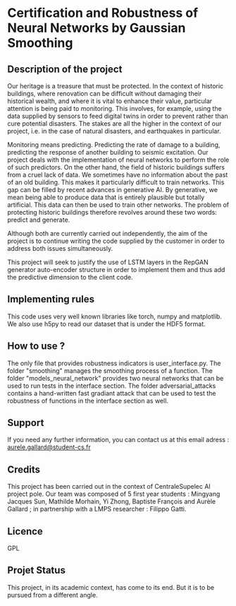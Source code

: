 # Certification and Robustness of Neural Networks by Gaussian Smoothing

## Description of the project

Our heritage is a treasure that must be protected. In the context of historic buildings, where renovation can be difficult without damaging their historical wealth, and where it is vital to enhance their value, particular attention is being paid to monitoring. This involves, for example, using the data supplied by sensors to feed digital twins in order to prevent rather than cure potential disasters. The stakes are all the higher in the context of our project, i.e. in the case of natural disasters, and earthquakes in particular.

Monitoring means predicting. Predicting the rate of damage to a building, predicting the response of another building to seismic excitation. Our project deals with the implementation of neural networks to perform the role of such predictors. On the other hand, the field of historic buildings suffers from a cruel lack of data. We sometimes have no information about the past of an old building. This makes it particularly difficult to train networks. This gap can be filled by recent advances in generative AI. By generative, we mean being able to produce data that is entirely plausible but totally artificial. This data can then be used to train other networks. The problem of protecting historic buildings therefore revolves around these two words: predict and generate.

Although both are currently carried out independently, the aim of the project is to continue writing the code supplied by the customer in order to address both issues simultaneously.

This project will seek to justify the use of LSTM layers in the RepGAN generator auto-encoder structure in order to implement them and thus add the predictive dimension to the client code.

## Implementing rules

This code uses very well known libraries like torch, numpy and matplotlib. We also use h5py to read our dataset that is under the HDF5 format.

## How to use ?

The only file that provides robustness indicators is user_interface.py. The folder "smoothing" manages the smoothing process of a function. The folder "models_neural_network" provides two neural networks that can be used to run tests in the interface section. The folder adversarial_attacks contains a hand-written fast gradiant attack that can be used to test the robustness of functions in the interface section as well.

## Support

If you need any further information, you can contact us at this email adress : aurele.gallard@student-cs.fr

## Credits

This project has been carried out in the context of CentraleSupelec AI project pole. Our team was composed of 5 first year students :
Mingyang Jacques Sun, Mathilde Morhain, Yi Zhong, Baptiste François and Aurèle Gallard ; in partnership with a LMPS researcher : Filippo Gatti.

## Licence

GPL

## Projet Status

This project, in its academic context, has come to its end. But it is to be pursued from a different angle.